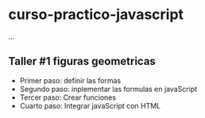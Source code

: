 # curso-practico-javascript

...

## Taller #1 figuras geometricas

- Primer paso: definir las formas
- Segundo paso: inplementar las formulas en javaScript
- Tercer paso: Crear funciones
- Cuarto paso: Integrar javaScript con HTML
